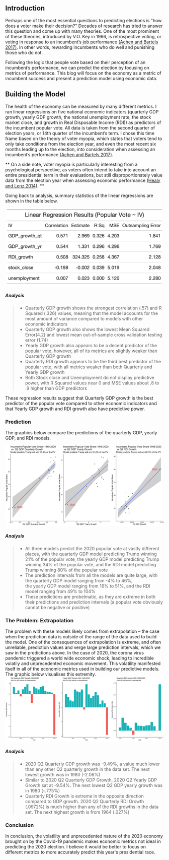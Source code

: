 ## Introduction

Perhaps one of the most essential questions to predicting elections is "how does a voter make their decision?" Decades of research has tried to answer this question and come up with many theories. One of the most prominent of these theories, introduced by V.O. Key in 1966, is retrospective voting, or voting in response to an incumbent’s job performance [(Achen and Bartels 2017)](https://press.princeton.edu/books/hardcover/9780691169446/democracy-for-realists). In other words, rewarding incumbents who do well and punishing those who do not. 

Following the logic that people vote based on their perception of an incumbent’s performance, we can predict the election by focusing on metrics of performance. This blog will focus on the economy as a metric of incumbent success and present a prediction model using economic data.
  
## Building the Model

  The health of the economy can be measured by many different metrics. I ran linear regressions on five national economic indicators (quarterly GDP growth, yearly GDP growth, the national unemployment rate, the stock market close, and growth in Real Disposable Income (RDI)) as predictors of the incumbent popular vote. All data is taken from the second quarter of election years, or 14th quarter of the incumbent’s term. I chose this time frame based on the theory of voter myopia, which states that voters tend to only take conditions from the election year, and even the  most recent six months leading up to the election, into consideration when assessing an incumbent’s performance [(Achen and Bartels 2017)](https://press.princeton.edu/books/hardcover/9780691169446/democracy-for-realists). 
  
  ** On a side note, voter myopia is particularly interesting from a psychological perspective, as voters often intend to take into account an entire presidential term in their evaluations, but still disproportionately value data from the election year when assessing economic performance [(Healy and Lenz 2014)](https://onlinelibrary-wiley-com.ezp-prod1.hul.harvard.edu/doi/pdfdirect/10.1111/ajps.12053). **
  
  Going back to analysis, summary statistics of the linear regressions are shown in the table below.  
  
  ![picture](Gov1347-master/figures/regression_table.png)
  
##### Analysis

> - Quarterly GDP growth shows the strongest correlation (.57) and R Squared (.326) values, meaning that the model accounts for the most amount of variance compared to models with other economic indicators 
> - Quarterly GDP growth also shows the lowest Mean Squared Error(4.2) and lowest mean out-of-sample cross validation testing error (1.74)
> - Yearly GDP growth also appears to be a decent predictor of the popular vote, however, all of its metrics are slightly weaker than Quarterly GDP growth
> - Quarterly RDI growth appears to be the third best predictor of the popular vote, with all metrics weaker than both Quarterly and Yearly GDP growth
> - Both Stock close and Unemployment do not display predictive power, with R Squared values near 0 and MSE values about .8 to .9 higher than GDP predictors 

These regression results suggest that Quarterly GDP growth is the best predictor of the popular vote compared to other economic indicators and that Yearly GDP growth and RDI growth also have predictive power. 

### Prediction

The graphics below compare the predictions of the quarterly GDP, yearly GDP, and RDI models. 

![picture](Gov1347-master/figures/prediction_plot.png)


##### Analysis

> - All three models predict the 2020 popular vote at vastly different places, with the quarterly GDP model predicting Trump winning 21% of the popular vote, the yearly GDP model predicting Trump winning 34% of the popular vote, and the RDI model predicting Trump winning 80% of the popular vote 
> - The prediction intervals from all the models are quite large, with the quarterly GDP model ranging from -4% to 46%,  
the yearly GDP model ranging from 16% to 51%, and the RDI model ranging from 49% to 104%
> - These predictions are probelmatic, as they are extreme in both their predictions and prediction intervals (a popular vote obviously cannot be negative or positive) 

### The Problem: Extrapolation
The problem with these models likely comes from extrapolation – the case when the prediction data is outside of the range of the data used to build the model. One of the consequences of extrapolation is extreme, and often unreliable, prediction values and verge large prediction intervals, which we saw in the predictions above. 
In the case of 2020, the corona virus pandemic triggered a world wide economic shock, leading to incredible volatily and unprecedented economic movement. This volatility manifested itself in all of the economic metrics used in building our predictive models. 
The graphic below visualises this extremity. 
![picture](Gov1347-master/figures/extrapolation_plots.png)

##### Analysis

> - 2020 Q2 Quarterly GDP growth was -9.49%, a value much lower than any other Q2 quarterly growth in the data set. The next lowest growth was in 1980 (-2.06%)
> - Similar to 2020 Q2 Quarterly GDP Growth, 2020 Q2 Yearly GDP Growth sat at -9.54%. The next lowest Q2 GDP yearly growth was in 1980 (-.775%)
> - Quarterly RDI Growth is extreme in the opposite direction compared to GDP growth. 2020 Q2 Quarterly RDI Growth (.0972%) is much higher than any of the RDI growths in the data set. The next highest growth is from 1964 (.027%)


### Conclusion
In conclusion, the volatility and unprecedented nature of the 2020 economy brought on by the Covid-19 pandemic makes economic metrics not ideal in predicting the 2020 election. I believe it would be better to focus on different metrics to more accurately predict this year's presidential race. 


